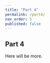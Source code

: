 ```yaml
---
title: "Part 4"
permalink: /part4/
nav_order: 5
published: false
---
```


## Part 4

Here will be more.
